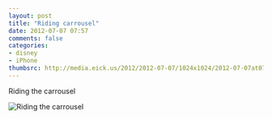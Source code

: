```yaml
---
layout: post
title: "Riding carrousel"
date: 2012-07-07 07:57
comments: false
categories: 
- disney
- iPhone
thumbsrc: http://media.eick.us/2012/2012-07-07/1024x1024/2012-07-07at07.18.53.jpg
---
```

Riding the carrousel

![Riding the carrousel](http://media.eick.us/media/photographs/2012/2012-07-07/2012-07-07at07.18.53.jpg)

